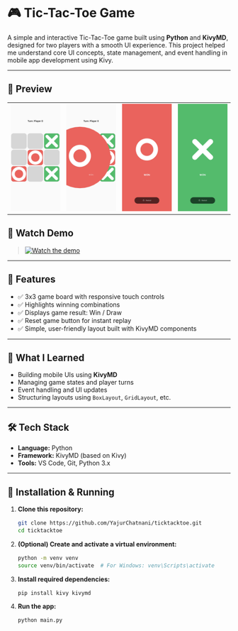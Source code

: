 # 🎮 Tic-Tac-Toe Game

A simple and interactive Tic-Tac-Toe game built using **Python** and **KivyMD**, designed for two players with a smooth UI experience. This project helped me understand core UI concepts, state management, and event handling in mobile app development using Kivy.

---

## 📱 Preview

<table>
  <tr>
    <td><img src="screenshots/game_play_in_progress.jpg" width="250"/></td>
    <td><img src="screenshots/win_transition_animation.jpg" width="250"/></td>
    <td><img src="screenshots/winner_screen_o.jpg" width="250"/></td>
    <td><img src="screenshots/winner_screen_x.jpg" width="250"/></td>
  </tr>
</table>

## 🎥 Watch Demo
> [![Watch the demo](https://img.youtube.com/vi/iwBhbxgoezg/0.jpg)](https://youtu.be/iwBhbxgoezg)

---

## 🚀 Features

- ✅ 3x3 game board with responsive touch controls  
- ✅ Highlights winning combinations  
- ✅ Displays game result: Win / Draw  
- ✅ Reset game button for instant replay  
- ✅ Simple, user-friendly layout built with KivyMD components  

---

## 🧠 What I Learned

- Building mobile UIs using **KivyMD**
- Managing game states and player turns
- Event handling and UI updates
- Structuring layouts using `BoxLayout`, `GridLayout`, etc.

---

## 🛠️ Tech Stack

- **Language:** Python  
- **Framework:** KivyMD (based on Kivy)  
- **Tools:** VS Code, Git, Python 3.x

---

## 📂 Installation & Running

1. **Clone this repository:**
   ```bash
   git clone https://github.com/YajurChatnani/ticktacktoe.git
   cd ticktacktoe
   
2. **(Optional) Create and activate a virtual environment:**
   ```bash
   python -m venv venv
   source venv/bin/activate  # For Windows: venv\Scripts\activate

3. **Install required dependencies:**
   ```bash
   pip install kivy kivymd

4. **Run the app:**
   ```bash
   python main.py
